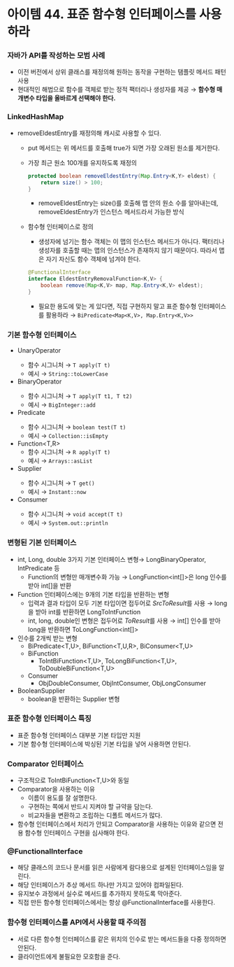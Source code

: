 # 아이템 44. 표준 함수형 인터페이스를 사용하라

### 자바가 API를 작성하는 모범 사례

- 이전 버전에서 상위 클래스를 재정의해 원하는 동작을 구현하는 탬플릿 메서드 패턴 사용
- 현대적인 해법으로 함수를 객체로 받는 정적 팩터리나 생성자를 제공
→ **함수형 매개변수 타입을 올바르게 선택해야 한다.**

### LinkedHashMap

- removeEldestEntry를 재정의해 캐시로 사용할 수 있다.
    - put 메서드는 위 메서드를 호출해 true가 되면 가장 오래된 원소를 제거한다.
    - 가장 최근 원소 100개를 유지하도록 재정의
        
        ```java
        protected boolean removeEldestEntry(Map.Entry<K,Y> eldest) {
            return size() > 100;
        }
        ```
        
        - removeEldestEntry는 size()를 호출해 맵 안의 원소 수를 알아내는데, removeEldestEntry가 인스턴스 메서드라서 가능한 방식
    - 함수형 인터페이스로 정의
        - 생성자에 넘기는 함수 객체는 이 맵의 인스턴스 메서드가 아니다. 팩터리나 생성자를 호출할 때는 맵의 인스턴스가 존재하지 않기 때문이다. 따라서 맵은 자기 자신도 함수 객체에 넘겨야 한다.
        
        ```java
        @FunctionalInterface
        interface EldestEntryRemovalFunction<K,V> {
            boolean remove(Map<K,V> map, Map.Entry<K,V> eldest);
        }
        ```
        
        - 필요한 용도에 맞는 게 있다면, 직접 구현하지 말고 표준 함수형 인터페이스를 활용하라
        → `BiPredicate<Map<K,V>, Map.Entry<K,V>>`

### 기본 **함수형 인터페이스**

- UnaryOperator<T>
    - 함수 시그니처 → `T apply(T t)`
    - 예시 → `String::toLowerCase`
- BinaryOperator<T>
    - 함수 시그니처 → `T apply(T t1, T t2)`
    - 예시 → `BigInteger::add`
- Predicate<T>
    - 함수 시그니처 → `boolean test(T t)`
    - 예시 → `Collection::isEmpty`
- Function<T,R>
    - 함수 시그니처 → `R apply(T t)`
    - 예시 → `Arrays::asList`
- Supplier<T>
    - 함수 시그니처 → `T get()`
    - 예시 → `Instant::now`
- Consumer<T>
    - 함수 시그니처 → `void accept(T t)`
    - 예시 → `System.out::println`

### 변형된 기본 인터페이스

- int, Long, double 3가지 기본 인터페이스 변형→ LongBinaryOperator, IntPredicate  등
    - Function의 변형만 매개변수화 가능 → LongFunction<int[]>은 long 인수를 받아 int[]을 반환
- Function 인터페이스에는 9개의 기본 타입을 반환하는 변형
    - 입력과 결과 타입이 모두 기본 타입이면 접두어로 *SrcToResult*를 사용
    → long을 받아 int를 반환하면 LongToIntFunction
    - int, long, double인 변형은 접두어로 *ToResult*를 사용
    → int[] 인수를 받아 long을 반환하면 ToLongFunction<int[]>
- 인수를 2개씩 받는 변형
    - BiPredicate<T,U>, BiFunction<T,U,R>, BiConsumer<T,U>
    - BiFunction
        - ToIntBiFunction<T,U>, ToLongBiFunction<T,U>, ToDoubleBiFunction<T,U>
    - Consumer
        - ObjDoubleConsumer<T>, ObjIntConsumer<T>, ObjLongConsumer<T>
- BooleanSupplier
    - boolean을 반환하는 Supplier 변형

### 표준 함수형 인터페이스 특징

- 표준 함수형 인터페이스 대부분 기본 타입만 지원
- 기본 함수형 인터페이스에 박싱된 기본 타입을 넣어 사용하면 안된다.

### Comparator<T> 인터페이스

- 구조적으로 ToIntBiFunction<T,U>와 동일
- Comparator을 사용하는 이유
    - 이름이 용도를 잘 설명한다.
    - 구현하는 쪽에서 반드시 지켜야 할 규약을 담는다.
    - 비교자들을 변환하고 조립하는 디폴트 메서드가 많다.
- 함수형 인터페이스에서 처리가 안되고 Comparator을 사용하는 이유와 같으면 전용 함수형 인터페이스 구현을 심사해야 한다.

### @FunctionalInterface

- 해당 클래스의 코드나 문서를 읽은 사람에게 람다용으로 설계된 인터페이스임을 알린다.
- 해당 인터페이스가 추상 메서드 하나만 가지고 있어야 컴파일된다.
- 유지보수 과정에서 실수로 메서드를 추가하지 못하도록 막아준다.
- 직접 만든 함수형 인터페이스에서는 항상 @FunctionalInterface를 사용한다.

### 함수형 인터페이스를 API에서 사용할 때 주의점

- 서로 다른 함수형 인터페이스를 같은 위치의 인수로 받는 메서드들을 다중 정의하면 안된다.
- 클라이언트에게 불필요한 모호함을 준다.